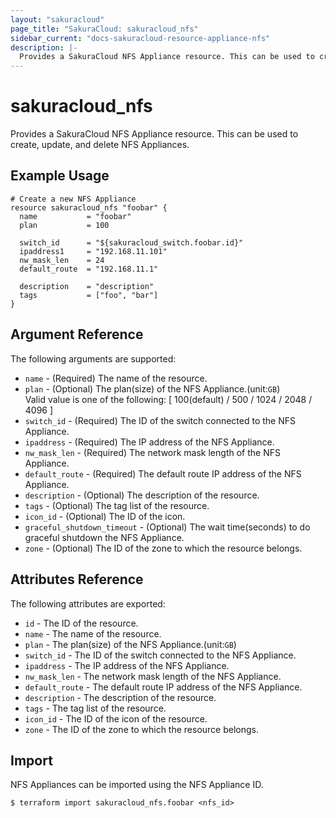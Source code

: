 ```yaml
---
layout: "sakuracloud"
page_title: "SakuraCloud: sakuracloud_nfs"
sidebar_current: "docs-sakuracloud-resource-appliance-nfs"
description: |-
  Provides a SakuraCloud NFS Appliance resource. This can be used to create, update, and delete NFS Appliances.
---
```


# sakuracloud\_nfs

Provides a SakuraCloud NFS Appliance resource. This can be used to create, update, and delete NFS Appliances.

## Example Usage

```hcl
# Create a new NFS Appliance
resource sakuracloud_nfs "foobar" {
  name           = "foobar"
  plan           = 100

  switch_id      = "${sakuracloud_switch.foobar.id}"
  ipaddress1     = "192.168.11.101"
  nw_mask_len    = 24
  default_route  = "192.168.11.1"
  
  description    = "description"
  tags           = ["foo", "bar"]
}
```

## Argument Reference

The following arguments are supported:

* `name` - (Required) The name of the resource.
* `plan` - (Optional) The plan(size) of the NFS Appliance.(unit:`GB`)   
Valid value is one of the following: [ 100(default) / 500 / 1024 / 2048 / 4096 ]
* `switch_id` - (Required) The ID of the switch connected to the NFS Appliance.
* `ipaddress` - (Required) The IP address of the NFS Appliance.
* `nw_mask_len` - (Required) The network mask length of the NFS Appliance.
* `default_route` - (Required) The default route IP address of the NFS Appliance.
* `description` - (Optional) The description of the resource.
* `tags` - (Optional) The tag list of the resource.
* `icon_id` - (Optional) The ID of the icon.
* `graceful_shutdown_timeout` - (Optional) The wait time(seconds) to do graceful shutdown the NFS Appliance.
* `zone` - (Optional) The ID of the zone to which the resource belongs.

## Attributes Reference

The following attributes are exported:

* `id` - The ID of the resource.
* `name` - The name of the resource.
* `plan` - The plan(size) of the NFS Appliance.(unit:`GB`)   
* `switch_id` - The ID of the switch connected to the NFS Appliance.
* `ipaddress` - The IP address of the NFS Appliance.
* `nw_mask_len` - The network mask length of the NFS Appliance.
* `default_route` - The default route IP address of the NFS Appliance.
* `description` - The description of the resource.
* `tags` - The tag list of the resource.
* `icon_id` - The ID of the icon of the resource.
* `zone` - The ID of the zone to which the resource belongs.

## Import

NFS Appliances can be imported using the NFS Appliance ID.

```
$ terraform import sakuracloud_nfs.foobar <nfs_id>
```
